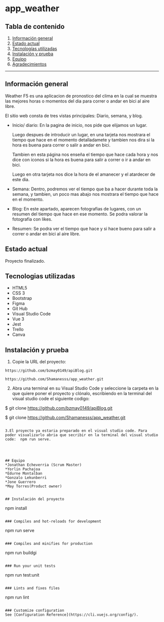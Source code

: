 # app_weather

## Tabla de contenido
1. [Información general](#informacion-general)
2. [Estado actual](#estado-actual)
3. [Tecnologías utilizadas](#tecnologias-usadas)
4. [Instalación y prueba](#instalacion-y-prueba)
5. [Equipo](#equipo)
6. [Agradecimientos](#agradecimientos)
***
## Información general

Weather F5 es una aplicacion de pronostico del clima en la cual se muestra las mejores horas o momentos del dia para correr o andar en bici al aire libre. 

El sitio web consta de tres vistas principales: Diario, semana, y blog.

* Inicio/ diario: En la pagina de inicio, nos pide que elijamos un lugar. 

    Luego despues de introducir un lugar, en una tarjeta nos mostrara el tiempo que hace en el momento detalladamete y tambien nos dira si la hora es buena para correr o salir a andar en bici.

    Tambien en esta página nos enseña el tiempo que hace cada hora y nos dice con iconos si la hora es buena para salir a correr o ir a andar en bici. 
    
    Luego en otra tarjeta nos dice la hora de el amanecer y el atardecer de este dia. 

    
 

* Semana: Dentro, podremos ver el tiempo que ba a hacer durante toda la semana, y tambien, un poco mas abajo nos mostrara el tiempo que hace en el momento.
 
* Blog: En este apartado, aparecen fotografias de lugares, con un resumen del tiempo que hace en ese momento. Se podra valorar la fotografia con likes. 

* Resumen: Se podra ver el tiempo que hace y si hace bueno para salir a correr o andar en bici al aire libre.



## Estado actual
Proyecto finalizado.

## Tecnologias utilizadas
* HTML5
* CSS 3
* Bootstrap
* Figma
* Git Hub
* Visual Studio Code
* Vue 3
* Jest
* Trello
* Canva

## Instalación y prueba
1. Copie la URL del proyecto:
```
https://github.com/bzmay0149/apiBlog.git

https://github.com/Shamanesss/app_weather.git
```
2. Abra una terminal en su Visual Studio Code y seleccione la carpeta en la que quiere poner el proyecto y clónalo, escribiendo en la terminal del visual studio code el siguiente codigo:


$ git clone https://github.com/bzmay0149/apiBlog.git

$ git clone https://github.com/Shamanesss/app_weather.git
```

3.El proyecto ya estaria preparado en el visual studio code. Para poder visualizarlo abria que secribir en la terminal del visual studio code:  npm run serve.




## Equipo
*Jonathan Echeverria (Scrum Master)
*Yorlin Pachajoa
*Edurne Montalban
*Gonzalo Lekunberri
*Jone Guerrero
*May Torres(Product owner)


## Instalación del proyecto
```
npm install
```

### Compiles and hot-reloads for development
```
npm run serve
```

### Compiles and minifies for production
```
npm run buildgi
```

### Run your unit tests
```
npm run test:unit
```

### Lints and fixes files
```
npm run lint
```

### Customize configuration
See [Configuration Reference](https://cli.vuejs.org/config/).

